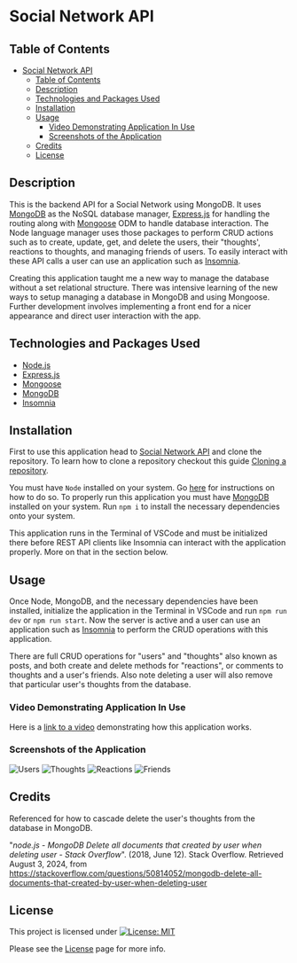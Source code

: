 # Social Network API

## Table of Contents

- [Social Network API](#social-network-api)
  - [Table of Contents](#table-of-contents)
  - [Description](#description)
  - [Technologies and Packages Used](#technologies-and-packages-used)
  - [Installation](#installation)
  - [Usage](#usage)
    - [Video Demonstrating Application In Use](#video-demonstrating-application-in-use)
    - [Screenshots of the Application](#screenshots-of-the-application)
  - [Credits](#credits)
  - [License](#license)

## Description

This is the backend API for a Social Network using MongoDB. It uses [MongoDB](https://www.mongodb.com/) as the NoSQL database manager, [Express.js](https://expressjs.com/) for handling the routing along with [Mongoose](https://www.npmjs.com/package/mongoose) ODM to handle database interaction. The Node language manager uses those packages to perform CRUD actions such as to create, update, get, and delete the users, their "thoughts', reactions to thoughts, and managing friends of users. To easily interact with these API calls a user can use an application such as [Insomnia](https://insomnia.rest/).

Creating this application taught me a new way to manage the database without a set relational structure. There was intensive learning of the new ways to setup managing a database in MongoDB and using Mongoose. Further development involves implementing a front end for a nicer appearance and direct user interaction with the app.

## Technologies and Packages Used

- [Node.js](https://nodejs.org/en)
- [Express.js](https://expressjs.com/)
- [Mongoose](https://www.npmjs.com/package/mongoose)
- [MongoDB](https://www.mongodb.com/)
- [Insomnia](https://insomnia.rest/)
  
## Installation

First to use this application head to [Social Network API](https://github.com/EXCervantes/social-network-api) and clone the repository. To learn how to clone a repository checkout this guide [Cloning a repository](https://docs.github.com/en/repositories/creating-and-managing-repositories/cloning-a-repository).

You must have `Node` installed on your system. Go [here](https://nodejs.org/en/learn/getting-started/how-to-install-nodejs) for instructions on how to do so. To properly run this application you must have [MongoDB](https://www.mongodb.com/) installed on your system. Run `npm i` to install the necessary dependencies onto your system.

This application runs in the Terminal of VSCode and must be initialized there before REST API clients like Insomnia can interact with the application properly. More on that in the section below.

## Usage

Once Node, MongoDB, and the necessary dependencies have been installed, initialize the application in the Terminal in VSCode and run `npm run dev` or `npm run start`. Now the server is active and a user can use an application such as [Insomnia](https://insomnia.rest/) to perform the CRUD operations with this application.

There are full CRUD operations for "users" and "thoughts" also known as posts, and both create and delete methods for "reactions", or comments to thoughts and a user's friends. Also note deleting a user will also remove that particular user's thoughts from the database.

### Video Demonstrating Application In Use

Here is a [link to a video](https://drive.google.com/file/d/15h-1O9tlEhznQwDWYTZEwj3JPlkkVsRz/view?t=11) demonstrating how this application works.

### Screenshots of the Application

![Users](assets/images/socialnetworkapiscreen1.jpg)
![Thoughts](assets/images/socialnetworkapiscreen2.jpg)
![Reactions](assets/images/socialnetworkapiscreen3.jpg)
![Friends](assets/images/socialnetworkapiscreen4.jpg)

## Credits

Referenced for how to cascade delete the user's thoughts from the database in MongoDB.

"_node.js - MongoDB Delete all documents that created by user when deleting user - Stack Overflow_". (2018, June 12). Stack Overflow. Retrieved August 3, 2024, from https://stackoverflow.com/questions/50814052/mongodb-delete-all-documents-that-created-by-user-when-deleting-user
  
## License

This project is licensed under [![License: MIT](https://img.shields.io/badge/License-MIT-yellow.svg)](https://opensource.org/licenses/MIT)

Please see the [License](https://opensource.org/licenses/MIT) page for more info.

